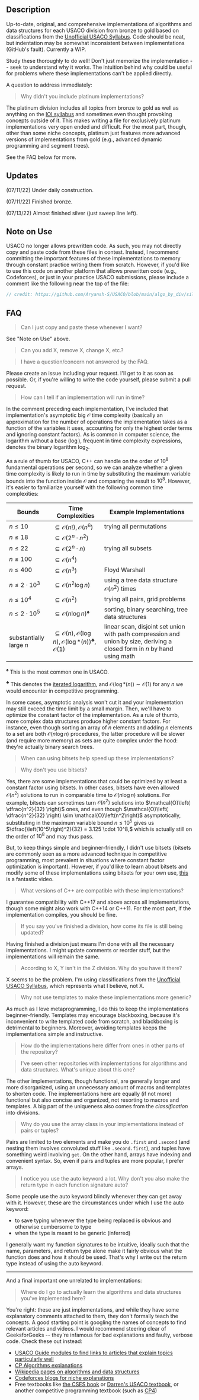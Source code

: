 ## Description

Up-to-date, original, and comprehensive implementations of algorithms and data structures for each USACO division from bronze to gold based on classifications from the [Unofficial USACO Syllabus](https://www.overleaf.com/read/fktckfprxyxn). Code should be neat, but indentation may be somewhat inconsistent between implementations (GitHub's fault). Currently a WIP. 

Study these thoroughly to do well! Don't just memorize the implementation -- seek to understand why it works. The intuition behind why could be useful for problems where these implementations can't be applied directly. 

A question to address immediately:

> Why didn't you include platinum implementations? 

The platinum division includes all topics from bronze to gold as well as anything on the [IOI syllabus](https://ioinformatics.org/files/ioi-syllabus-2020.pdf) and sometimes even thought provoking concepts outside of it. This makes writing a file for exclusively platinum implementations very open ended and difficult. For the most part, though, other than some niche concepts, platinum just features more advanced versions of implementations from gold (e.g., advanced dynamic programming and segment trees). 

See the FAQ below for more.

## Updates

(07/11/22) Under daily construction.

(07/11/22) Finished bronze.

(07/13/22) Almost finished silver (just sweep line left). 

## Note on Use

USACO no longer allows prewritten code. As such, you may not directly copy and paste code from these files in contest. Instead, I recommend committing the important features of these implementations to memory through constant practice writing them from scratch. However, if you'd like to use this code on another platform that allows prewritten code (e.g., Codeforces), or just in your practice USACO submissions, please include a comment like the following near the top of the file:

```cpp
// credit: https://github.com/Aryansh-S/USACO/blob/main/algo_by_div/silver.cpp (adjacency list and dfs implementations)
```

## FAQ

> Can I just copy and paste these whenever I want? 

See "Note on Use" above.

> Can you add X, remove X, change X, etc.?

> I have a question/concern not answered by the FAQ. 

Please create an issue including your request. I'll get to it as soon as possible. Or, if you're willing to write the code yourself, please submit a pull request.

> How can I tell if an implementation will run in time? 

In the comment preceding each implementation, I've included that implementation's asymptotic big $\mathcal{O}$ time complexity (basically an approximation for the number of operations the implementation takes as a function of the variables it uses, accounting for only the highest order terms and ignoring constant factors). As is common in computer science, the logarithm without a base ($\log$), frequent in time complexity expressions, denotes the binary logarithm $\log_2.$

As a rule of thumb for USACO, C++ can handle on the order of $10^8$ fundamental operations per second, so we can analyze whether a given time complexity is likely to run in time by substituting the maximum variable bounds into the function inside $\mathcal{O}$ and comparing the result to $10^8.$ However, it's easier to familiarize yourself with the following common time complexities:

| Bounds | Time Complexities | Example Implementations |
| --- | --- | --- |
| $n \leq 10$ | $\subseteq \mathcal{O}(n!), \mathcal{O}\left(n^6\right)$ | trying all permutations
| $n \leq 18$ | $\subseteq \mathcal{O}\left(2^n \cdot n^2\right)$ |
| $n \leq 22$ | $\subseteq \mathcal{O}\left(2^n \cdot n\right)$ | trying all subsets
| $n \leq 100$ | $\subseteq \mathcal{O}\left(n^4\right)$ |
| $n \leq 400$ | $\subseteq \mathcal{O}\left(n^3\right)$ | Floyd Warshall
| $n \leq 2 \cdot 10^3$ | $\subseteq \mathcal{O}\left(n^2 \log n\right)$ | using a tree data structure $\mathcal{O}\left(n^2\right)$ times
| $n \leq 10^4$ | $\subseteq \mathcal{O}\left(n^2\right)$ | trying all pairs, grid problems
| $n \leq 2 \cdot 10^5$ | $\subseteq \mathcal{O}(n \log n)^\spadesuit$ | sorting, binary searching, tree data structures
| substantially large $n$ | $\subseteq \mathcal{O}(n), \mathcal{O}(\log n), \mathcal{O}\left(\log\mbox{*}(n)\right)^\clubsuit, \mathcal{O}(1)$ | linear scan, disjoint set union with path compression and union by size, deriving a closed form in $n$ by hand using math

$^\spadesuit$ This is the most common one in USACO.

$^\clubsuit$ This denotes the [iterated logarithm](https://en.wikipedia.org/wiki/Iterated_logarithm), and 
$\mathcal{O}\left(\log\mbox{*}(n)\right) \sim \mathcal{O}(1)$ for any $n$ we would encounter in competitive programming.

In some cases, asymptotic analysis won't cut it and your implementation may still exceed the time limit by a small margin. Then, we'll have to optimize the constant factor of the implementation. As a rule of thumb, more complex data structures produce higher constant factors. For instance, even though sorting an array of $n$ elements and adding $n$ elements to a set are both $\mathcal{O}(n \log n)$ procedures, the latter procedure will be slower (and require more memory) as sets are quite complex under the hood: they're actually binary search trees.

> When can using bitsets help speed up these implementations? 

> Why don't you use bitsets?

Yes, there are some implementations that could be optimized by at least a constant factor using bitsets. In other cases, bitsets have even allowed $\mathcal{O}\left(n^2\right)$ solutions to run in comparable time to $\mathcal{O}(n \log n)$ solutions. For example, bitsets can sometimes turn $\mathcal{O}\left(n^2\right)$ solutions into $\mathcal{O}\left( \dfrac{n^2}{32} \right)$ ones, and even though $\mathcal{O}\left( \dfrac{n^2}{32} \right) \sim \mathcal{O}\left(n^2\right)$ asymptotically, substituting in the maximum variable bound $n \leq 10^5$ gives us $\dfrac{\left(10^5\right)^2}{32} = 3.125 \cdot 10^8,$ which is actually still on the order of $10^8$ and may thus pass. 

But, to keep things simple and beginner-friendly, I didn't use bitsets (bitsets are commonly seen as a more advanced technique in competitive programming, most prevalent in situations where constant factor optimization is important). However, if you'd like to learn about bitsets and modify some of these implementations using bitsets for your own use, [this](https://www.youtube.com/watch?v=jqJ5s077OKo) is a fantastic video. 

> What versions of C++ are compatible with these implementations? 

I guarantee compatibility with C++17 and above across all implementations, though some might also work with C++14 or C++11. For the most part, if the implementation compiles, you should be fine. 

> If you say you've finished a division, how come its file is still being updated? 

Having finished a division just means I'm done with all the necessary implementations. I might update comments or reorder stuff, but the implementations will remain the same.

> According to X, Y isn't in the Z division. Why do you have it there?

X seems to be the problem. I'm using classifications from the [Unofficial USACO Syllabus](https://www.overleaf.com/read/fktckfprxyxn), which represents what I believe, not X.

> Why not use templates to make these implementations more generic?

As much as I love metaprogramming, I do this to keep the implementations beginner-friendly. Templates may encourage blackboxing, because it's inconvenient to write templated code from scratch, and blackboxing is detrimental to beginners. Moreover, avoiding templates keeps the implementations simple and instructive.

> How do the implementations here differ from ones in other parts of the repository? 

> I've seen other repositories with implementations for algorithms and data structures. What's unique about this one?

The other implementations, though functional, are generally longer and more disorganized, using an unnecessary amount of macros and templates to shorten code. The implementations here are equally (if not more) functional but also concise and organized, not resorting to macros and templates. A big part of the uniqueness also comes from the *classification* into divisions.

> Why do you use the array class in your implementations instead of pairs or tuples?

Pairs are limited to two elements and make you do ``.first`` and ``.second`` (and nesting them involves convoluted stuff like ``.second.first``), and tuples have something weird involving ``get``. On the other hand, arrays have indexing and convenient syntax. So, even if pairs and tuples are more popular, I prefer arrays.

> I notice you use the auto keyword a lot. Why don't you also make the return type in each function signature auto?

Some people use the auto keyword blindly whenever they can get away with it. However, these are the circumstances under which I use the auto keyword:

* to save typing whenever the type being replaced is obvious and otherwise cumbersome to type
* when the type is meant to be generic (inferred)

I generally want my function signatures to be intuitive, ideally such that the name, parameters, and return type alone make it fairly obvious what the function does and how it should be used. That's why I write out the return type instead of using the auto keyword.

***

And a final important one unrelated to implementations:

> Where do I go to actually learn the algorithms and data structures you've implemented here? 

You're right: these are just implementations, and while they have some explanatory comments attached to them, they don't formally teach the concepts. A good starting point is googling the names of concepts to find relevant articles and videos. I would recommend steering clear of GeeksforGeeks -- they're infamous for bad explanations and faulty, verbose code. Check these out instead:
* [USACO Guide modules to find links to articles that explain topics particularly well](https://usaco.guide/)
* [CP Algorithms explanations](https://cp-algorithms.com/)
* [Wikipedia pages on algorithms and data structures](https://www.wikipedia.org/)
* [Codeforces blogs for niche explanations](https://codeforces.com/)
* Free textbooks like [the CSES book](https://cses.fi/book/book.pdf) or [Darren's USACO textbook](https://darrenyao.com/usacobook/cpp.pdf), or another competitive programming textbook (such as [CP4](https://www.amazon.com/Book-1-Halim-Effendy/dp/B093G64LY2/ref=pd_bxgy_img_sccl_1/143-4553352-2969865?pd_rd_w=ZVzqJ&content-id=amzn1.sym.7757a8b5-874e-4a67-9d85-54ed32f01737&pf_rd_p=7757a8b5-874e-4a67-9d85-54ed32f01737&pf_rd_r=Q5W2JNW0VG2T9PED3MAG&pd_rd_wg=5wu3V&pd_rd_r=2d8e2bcf-dd6f-49e1-8697-ed70d93360ee&pd_rd_i=B093G64LY2&psc=1))
